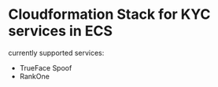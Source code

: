 # Cloudformation Stack for KYC services in ECS

currently supported services:

- TrueFace Spoof
- RankOne
